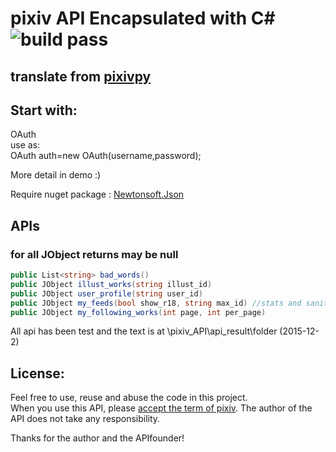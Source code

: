# pixiv API Encapsulated with C# ![build pass](https://travis-ci.org/xingoxu/pixiv_API-c-.svg?branch=master)
## translate from [pixivpy](https://github.com/upbit/pixivpy)  

## Start with:    
OAuth  
use as:  
OAuth auth=new OAuth(username,password);  

More detail in demo :)  

Require nuget package : [Newtonsoft.Json](http://www.newtonsoft.com/json)

##  APIs
### for all JObject returns may be null  

```csharp  
public List<string> bad_words()  
public JObject illust_works(string illust_id)  
public JObject user_profile(string user_id)   
public JObject my_feeds(bool show_r18, string max_id) //stats and sanity level is true for default  
public JObject my_following_works(int page, int per_page)  
```  
  
All api has been test and the text is at \pixiv_API\api_result\folder (2015-12-2)  

## License:  

Feel free to use, reuse and abuse the code in this project.  
When you use this API, please [accept the term of pixiv](http://www.pixiv.net/terms/?page=term). The author of the API does not take any responsibility.
  
Thanks for the author and the APIfounder! 
